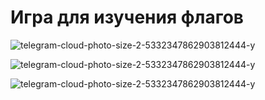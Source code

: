 # Игра для изучения флагов
![telegram-cloud-photo-size-2-5332347862903812444-y](https://github.com/user-attachments/assets/f2458ab8-60bc-4e15-9a5d-d872507a59ff)

![telegram-cloud-photo-size-2-5332347862903812444-y](https://github.com/user-attachments/assets/c64d9506-a4e0-4d75-9fa9-e746c84d0f83)

![telegram-cloud-photo-size-2-5332347862903812444-y](https://github.com/user-attachments/assets/97b3373a-f0b1-4a44-b804-1d9687eb8e21)
